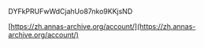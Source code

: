 DYFkPRUFwWdCjahUo87nko9KKjsND

[https://zh.annas-archive.org/account/](https://zh.annas-archive.org/account/)

